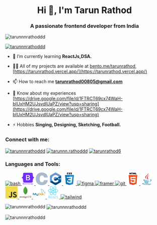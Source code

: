 <h1 align="center">Hi 👋, I'm Tarun Rathod</h1>
<h3 align="center">A passionate frontend developer from India</h3>

<p align="left"> <img src="https://komarev.com/ghpvc/?username=tarunnnrathoddd&label=Profile%20views&color=0e75b6&style=flat" alt="tarunnnrathoddd" /> </p>

<p align="left"> <a href="https://github.com/ryo-ma/github-profile-trophy"><img src="https://github-profile-trophy.vercel.app/?username=tarunnnrathoddd" alt="tarunnnrathoddd" /></a> </p>

- 🌱 I’m currently learning **ReactJs,DSA.**

- 👨‍💻 All of my projects are available at [bento.me/tarunrathod](bento.me/tarunrathod),
[https://tarunrathod.vercel.app/](https://tarunrathod.vercel.app/)

- 📫 How to reach me **tarunrathod00805@gmail.com**

- 📄 Know about my experiences [https://drive.google.com/file/d/1FTRCT69cx74WaH-bIUxHM2UJsvdlUaPZ/view?usp=sharing](https://drive.google.com/file/d/1FTRCT69cx74WaH-bIUxHM2UJsvdlUaPZ/view?usp=sharing)

- ⚡ Hobbies **Singing, Designing, Sketching, Football.**

<h3 align="left">Connect with me:</h3>
<p align="left">
<a href="https://linkedin.com/in/tarunnnrathoddd" target="blank"><img align="center" src="https://raw.githubusercontent.com/rahuldkjain/github-profile-readme-generator/master/src/images/icons/Social/linked-in-alt.svg" alt="tarunnnrathoddd" height="30" width="40" /></a>
<a href="https://instagram.com/tarunnn.rathoddd" target="blank"><img align="center" src="https://raw.githubusercontent.com/rahuldkjain/github-profile-readme-generator/master/src/images/icons/Social/instagram.svg" alt="tarunnn.rathoddd" height="30" width="40" /></a>
<a href="https://www.behance.net/tarunrathod6" target="blank"><img align="center" src="https://raw.githubusercontent.com/rahuldkjain/github-profile-readme-generator/master/src/images/icons/Social/behance.svg" alt="tarunrathod6" height="30" width="40" /></a>
</p>

<h3 align="left">Languages and Tools:</h3>
<p align="left"> <a href="https://www.gnu.org/software/bash/" target="_blank" rel="noreferrer"> <img src="https://www.vectorlogo.zone/logos/gnu_bash/gnu_bash-icon.svg" alt="bash" width="40" height="40"/> </a> <a href="https://getbootstrap.com" target="_blank" rel="noreferrer"> <img src="https://raw.githubusercontent.com/devicons/devicon/master/icons/bootstrap/bootstrap-plain-wordmark.svg" alt="bootstrap" width="40" height="40"/> </a> <a href="https://www.cprogramming.com/" target="_blank" rel="noreferrer"> <img src="https://raw.githubusercontent.com/devicons/devicon/master/icons/c/c-original.svg" alt="c" width="40" height="40"/> </a> <a href="https://www.w3schools.com/cpp/" target="_blank" rel="noreferrer"> <img src="https://raw.githubusercontent.com/devicons/devicon/master/icons/cplusplus/cplusplus-original.svg" alt="cplusplus" width="40" height="40"/> </a> <a href="https://www.w3schools.com/css/" target="_blank" rel="noreferrer"> <img src="https://raw.githubusercontent.com/devicons/devicon/master/icons/css3/css3-original-wordmark.svg" alt="css3" width="40" height="40"/> </a> <a href="https://www.figma.com/" target="_blank" rel="noreferrer"> <img src="https://www.vectorlogo.zone/logos/figma/figma-icon.svg" alt="figma" width="40" height="40"/> </a> <a href="https://www.framer.com/" target="_blank" rel="noreferrer"> <img src="https://www.vectorlogo.zone/logos/framer/framer-icon.svg" alt="framer" width="40" height="40"/> </a> <a href="https://git-scm.com/" target="_blank" rel="noreferrer"> <img src="https://www.vectorlogo.zone/logos/git-scm/git-scm-icon.svg" alt="git" width="40" height="40"/> </a> <a href="https://www.w3.org/html/" target="_blank" rel="noreferrer"> <img src="https://raw.githubusercontent.com/devicons/devicon/master/icons/html5/html5-original-wordmark.svg" alt="html5" width="40" height="40"/> </a> <a href="https://www.java.com" target="_blank" rel="noreferrer"> <img src="https://raw.githubusercontent.com/devicons/devicon/master/icons/java/java-original.svg" alt="java" width="40" height="40"/> </a> <a href="https://developer.mozilla.org/en-US/docs/Web/JavaScript" target="_blank" rel="noreferrer"> <img src="https://raw.githubusercontent.com/devicons/devicon/master/icons/javascript/javascript-original.svg" alt="javascript" width="40" height="40"/> </a> <a href="https://www.mongodb.com/" target="_blank" rel="noreferrer"> <img src="https://raw.githubusercontent.com/devicons/devicon/master/icons/mongodb/mongodb-original-wordmark.svg" alt="mongodb" width="40" height="40"/> </a> <a href="https://www.mysql.com/" target="_blank" rel="noreferrer"> <img src="https://raw.githubusercontent.com/devicons/devicon/master/icons/mysql/mysql-original-wordmark.svg" alt="mysql" width="40" height="40"/> </a> <a href="https://reactjs.org/" target="_blank" rel="noreferrer"> <img src="https://raw.githubusercontent.com/devicons/devicon/master/icons/react/react-original-wordmark.svg" alt="react" width="40" height="40"/> </a> <a href="https://tailwindcss.com/" target="_blank" rel="noreferrer"> <img src="https://www.vectorlogo.zone/logos/tailwindcss/tailwindcss-icon.svg" alt="tailwind" width="40" height="40"/> </a> </p>

<p><img align="left" src="https://github-readme-stats.vercel.app/api/top-langs?username=tarunnnrathoddd&show_icons=true&locale=en&layout=compact" alt="tarunnnrathoddd" /></p>

<p>&nbsp;<img align="center" src="https://github-readme-stats.vercel.app/api?username=tarunnnrathoddd&show_icons=true&locale=en" alt="tarunnnrathoddd" /></p>

<p><img align="center" src="https://github-readme-streak-stats.herokuapp.com/?user=tarunnnrathoddd&" alt="tarunnnrathoddd" /></p>
